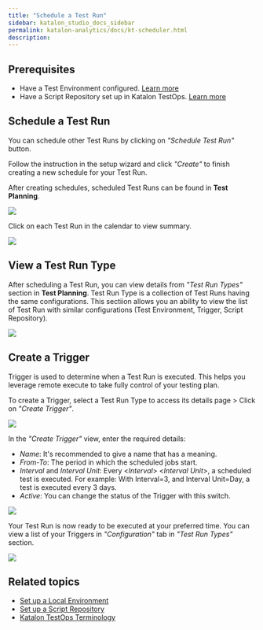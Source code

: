 ```yaml
---
title: "Schedule a Test Run"
sidebar: katalon_studio_docs_sidebar
permalink: katalon-analytics/docs/kt-scheduler.html 
description: 
---
```

## Prerequisites

- Have a Test Environment configured. [Learn more](https://docs.katalon.com/katalon-analytics/docs/agents.html)
- Have a Script Repository set up in Katalon TestOps. [Learn more](https://docs.katalon.com/katalon-analytics/docs/code-repo.html)

## Schedule a Test Run

You can schedule other Test Runs by clicking on *"Schedule Test Run"* button.

Follow the instruction in the setup wizard and click *"Create"* to finish creating a new schedule for your Test Run.

After creating schedules, scheduled Test Runs can be found in **Test Planning**.

<img src="https://github.com/katalon-studio/docs-images/raw/master/katalon-analytics/docs/kt-scheduler/test-run-calendar.png" width="" height="">

Click on each Test Run in the calendar to view summary.

<img src="https://github.com/katalon-studio/docs-images/raw/master/katalon-analytics/docs/kt-scheduler/test-run-details.png" width="" height="">

## View a Test Run Type

After scheduling a Test Run, you can view details from *"Test Run Types"* section in **Test Planning**. Test Run Type is a collection of Test Runs having the same configurations. This sectiion allows you an ability to view the list of Test Run with similar configurations (Test Environment, Trigger, Script Repository).

<img src="https://github.com/katalon-studio/docs-images/raw/master/katalon-analytics/docs/kt-scheduler/test-run-type.png" width="" height="">

## Create a Trigger

Trigger is used to determine when a Test Run is executed. This helps you leverage remote execute to take fully control of your testing plan.

To create a Trigger, select a Test Run Type to access its details page > Click on *"Create Trigger"*.


<img src="https://github.com/katalon-studio/docs-images/raw/master/katalon-analytics/docs/kt-scheduler/create-trigger-details.png" width="" height="">

In the *"Create Trigger"* view, enter the required details:

   * *Name*: It's recommended to give a name that has a meaning.
   * *From-To*: The period in which the scheduled jobs start.
   * *Interval* and *Interval Unit*: Every <_Interval_> <_Interval Unit_>, a scheduled test is executed.
     For example: With Interval=3, and Interval Unit=Day, a test is executed every 3 days.
   * *Active*: You can change the status of the Trigger with this switch.


<img src="https://github.com/katalon-studio/docs-images/raw/master/katalon-analytics/docs/kt-scheduler/create-trigger.png" width="" height="">


Your Test Run is now ready to be executed at your preferred time. You can view a list of your Triggers in *"Configuration"* tab in *"Test Run Types"* section.


<img src="https://github.com/katalon-studio/docs-images/raw/master/katalon-analytics/docs/kt-scheduler/view-triggers.png" width="" height="">

## Related topics

- [Set up a Local Environment](https://docs.katalon.com/katalon-analytics/docs/agents.html)
- [Set up a Script Repository](https://docs.katalon.com/katalon-analytics/docs/code-repo.html)
- [Katalon TestOps Terminology](https://docs.katalon.com/katalon-analytics/docs/testops-terminology.html#trigger)